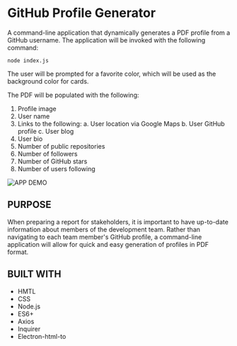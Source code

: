 # GitHub Profile Generator

A command-line application that dynamically generates a PDF profile from a GitHub username. The application will be invoked with the following command:

```
node index.js
```

The user will be prompted for a favorite color, which will be used as the background color for cards.

The PDF will be populated with the following:

1. Profile image
2. User name
3. Links to the following:
      a. User location via Google Maps
      b. User GitHub profile
      c. User blog
4. User bio
5. Number of public repositories
6. Number of followers
7. Number of GitHub stars
8. Number of users following

![APP DEMO](/assets/Prof-Gen.gif)

## PURPOSE

When preparing a report for stakeholders, it is important to have up-to-date information about members of the development team. Rather than navigating to each team member's GitHub profile, a command-line application will allow for quick and easy generation of profiles in PDF format.

## BUILT WITH

* HMTL
* CSS
* Node.js
* ES6+
* Axios
* Inquirer
* Electron-html-to



